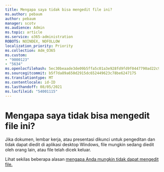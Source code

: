 ```yaml
---
title: Mengapa saya tidak bisa mengedit file ini?
ms.author: pebaum
author: pebaum
manager: scotv
ms.audience: Admin
ms.topic: article
ms.service: o365-administration
ROBOTS: NOINDEX, NOFOLLOW
localization_priority: Priority
ms.collection: Adm_O365
ms.custom:
- "9000123"
- "5634"
ms.openlocfilehash: 5ec30beaade3de09b5ffa5c01a3e928fd9fd9f0447790ad22c98848271f11235
ms.sourcegitcommit: b5f7da89a650d2915dc652449623c78be6247175
ms.translationtype: MT
ms.contentlocale: id-ID
ms.lasthandoff: 08/05/2021
ms.locfileid: "54001115"
---
```

# <a name="why-cant-i-edit-this-file"></a>Mengapa saya tidak bisa mengedit file ini?

Jika dokumen, lembar kerja, atau presentasi dikunci untuk pengeditan dan tidak dapat diedit di aplikasi desktop Windows, file mungkin sedang diedit oleh orang lain, atau file telah dicek keluar.

Lihat sekilas beberapa alasan [mengapa Anda mungkin tidak dapat mengedit file.](https://support.office.com/article/why-can-t-i-edit-this-file-97315f48-aa5e-49d3-a4ae-a14b73daf87b)
